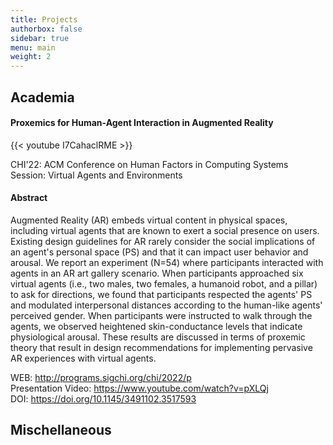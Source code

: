 ```yaml
---
title: Projects
authorbox: false
sidebar: true
menu: main
weight: 2
---
```


## Academia

#### Proxemics for Human-Agent Interaction in Augmented Reality

{{< youtube I7CahaclRME >}}

CHI'22: ACM Conference on Human Factors in Computing Systems
Session: Virtual Agents and Environments

#### Abstract

Augmented Reality (AR) embeds virtual content in physical spaces, including virtual agents that are known to exert a social presence on users. Existing design guidelines for AR rarely consider the social implications of an agent's personal space (PS) and that it can impact user behavior and arousal. We report an experiment (N=54) where participants interacted with agents in an AR art gallery scenario. When participants approached six virtual agents (i.e., two males, two females, a humanoid robot, and a pillar) to ask for directions, we found that participants respected the agents' PS and modulated interpersonal distances according to the human-like agents' perceived gender. When participants were instructed to walk through the agents, we observed heightened skin-conductance levels that indicate physiological arousal. These results are discussed in terms of proxemic theory that result in design recommendations for implementing pervasive AR experiences with virtual agents.

WEB: http://programs.sigchi.org/chi/2022/p \
Presentation Video: https://www.youtube.com/watch?v=pXLQj \
DOI: https://doi.org/10.1145/3491102.3517593


## Mischellaneous